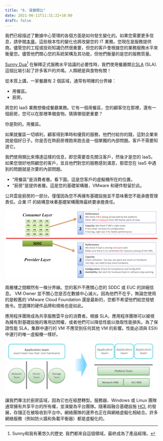 ```yaml
---
title: "6. 餐廳類比"
date: 2021-06-11T11:31:22+10:00
draft: false
---
```


我們已經描述了數據中心管理的各個方面是如何發生變化的。如果您需要更多信息，請參閱[本章](/zh-tw/miscellaneous/chapter-3-sddc-vs-iaas/)。這些根本性的變化也將改變您的 IT 業務。您現在是服務提供商。儘管您的工程或技術知識仍然很重要，但您的客戶會根據您的業務服務水平來衡量您。儘管他們關心您的系統架構及其功能，但他們衡量的是您的服務質量。

[Sunny Dua](https://www.linkedin.com/in/duasunny/)[^1] 在解釋正式服務水平協議的必要性時，我們使用餐廳類比[SLA](/zh-tw/operations-management/chapter-1-overview/1.1.7-service-level-agreement/) (SLA). 這個比喻引起了許多客戶的共鳴。人類總是與食物有關！

從本質上講，一家餐廳有 2 個區域，通常有明確的分界線：

- 用餐區。
- 廚房。

將您的 IaaS 業務想像成餐廳業務。它有一個用餐區，您的顧客住在那裡，還有一個廚房，您可以在那裡準備食物。猜猜哪個更重要？

你是對的。用餐區。

如果就餐區一切順利，顧客得到準時和優質的服務，他們付給你的錢，這對企業來說是個好日子。你是否在熱廚房裡跑來跑去是一個單獨的內部問題。客戶不需要知道它。

我們使用類比來傳達這樣的信息，即您需要首先關注客戶，然後才是您的 IaaS。如果您很好地照顧您的客戶，並且他們對您的服務感到滿意，那麼您在 IaaS 中遇到的問題就是次要的內部問題。

- “用餐區”是消費者層。看下圖。這是您客戶的虛擬機所在的位置。
- “廚房”是提供者層。這是您的基礎架構層，VMware 和硬件駐留於此。

公共雲是廚房的一部分。僅僅因為您不再擁有基礎設施並不意味著您不能承擔管理責任。企業 IT 的結構意味著基礎架構團隊最終要承擔責任。

![消費者和提供者層劃分](1.1.6-fig-1.png)

兩層樓之間顯然有一條分界線。您的客戶不應關心您的 SDDC 或 EUC 的詳細信息。 VM Owner 並不關心您是否在數據中心滅火。因為他們不在乎，無論您使用的是較舊的 VMware Cloud Foundation 還是最新的，您都不希望他們給您發號施令。您選擇的硬件品牌和規格也是如此。

應用程序團隊成為共享服務雲平台的消費者。根據 SLA，應用程序團隊可以被視為擁有對基礎設施的專用訪問權，或者他們可以降低性能以換取性能損失。為了保證性能 SLA，集群中運行的 VM 不應受到任何其他 VM 的影響。性能必須與 ESXi 中運行的唯一虛擬機一樣好。

![應用團隊到平台團隊翻譯](1.1.6-fig-2.png)

讓我們專注於廚房區域，因為它也在經歷轉型。服務器、Windows 或 Linux 團隊通常擁有共享平台的所有權，並演變為平台團隊。隨著超融合基礎設施 [HCI](https://en.wikipedia.org/wiki/Hyper-converged_infrastructure), 的發展，存儲正在被吸收到平台中。網絡團隊的邊界也正在與網絡虛擬化相結合。許多網絡服務（例如防火牆和負載平衡器）都是虛擬化的。

[^1]: Sunny和我有著悠久的歷史. 我們都來自這個領域，最終成為了產品經理。